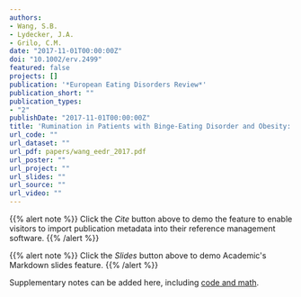 ```yaml
---
authors:
- Wang, S.B.
- Lydecker, J.A.
- Grilo, C.M.
date: "2017-11-01T00:00:00Z"
doi: "10.1002/erv.2499"
featured: false
projects: []
publication: '*European Eating Disorders Review*'
publication_short: ""
publication_types:
- "2"
publishDate: "2017-11-01T00:00:00Z"
title: 'Rumination in Patients with Binge-Eating Disorder and Obesity: Associations with Eating-Disorder Psychopathology and Weight- bias Internalization'
url_code: ""
url_dataset: ""
url_pdf: papers/wang_eedr_2017.pdf
url_poster: ""
url_project: ""
url_slides: ""
url_source: ""
url_video: ""
---
```



{{% alert note %}}
Click the *Cite* button above to demo the feature to enable visitors to import publication metadata into their reference management software.
{{% /alert %}}

{{% alert note %}}
Click the *Slides* button above to demo Academic's Markdown slides feature.
{{% /alert %}}

Supplementary notes can be added here, including [code and math](https://sourcethemes.com/academic/docs/writing-markdown-latex/).
